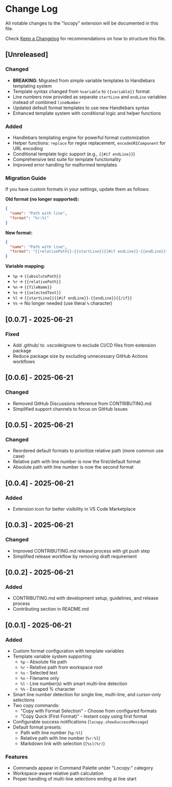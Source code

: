 # Change Log

All notable changes to the "locopy" extension will be documented in this file.

Check [Keep a Changelog](http://keepachangelog.com/) for recommendations on how to structure this file.

## [Unreleased]

### Changed
- **BREAKING**: Migrated from simple variable templates to Handlebars templating system
- Template syntax changed from `%variable` to `{{variable}}` format
- Line numbers now provided as separate `startLine` and `endLine` variables instead of combined `lineNumber`
- Updated default format templates to use new Handlebars syntax
- Enhanced template system with conditional logic and helper functions

### Added
- Handlebars templating engine for powerful format customization
- Helper functions: `replace` for regex replacement, `encodeURIComponent` for URL encoding
- Conditional template logic support (e.g., `{{#if endLine}}`)
- Comprehensive test suite for template functionality
- Improved error handling for malformed templates

### Migration Guide
If you have custom formats in your settings, update them as follows:

**Old format (no longer supported):**
```json
{
  "name": "Path with line",
  "format": "%r:%l"
}
```

**New format:**
```json
{
  "name": "Path with line",
  "format": "{{relativePath}}:{{startLine}}{{#if endLine}}-{{endLine}}{{/if}}"
}
```

**Variable mapping:**
- `%p` → `{{absolutePath}}`
- `%r` → `{{relativePath}}`
- `%n` → `{{fileName}}`
- `%s` → `{{selectedText}}`
- `%l` → `{{startLine}}{{#if endLine}}-{{endLine}}{{/if}}`
- `%%` → No longer needed (use literal `%` character)

## [0.0.7] - 2025-06-21

### Fixed
- Add .github/ to .vscodeignore to exclude CI/CD files from extension package
- Reduce package size by excluding unnecessary GitHub Actions workflows

## [0.0.6] - 2025-06-21

### Changed
- Removed GitHub Discussions reference from CONTRIBUTING.md
- Simplified support channels to focus on GitHub Issues

## [0.0.5] - 2025-06-21

### Changed
- Reordered default formats to prioritize relative path (more common use case)
- Relative path with line number is now the first/default format
- Absolute path with line number is now the second format

## [0.0.4] - 2025-06-21

### Added
- Extension icon for better visibility in VS Code Marketplace

## [0.0.3] - 2025-06-21

### Changed
- Improved CONTRIBUTING.md release process with git push step
- Simplified release workflow by removing draft requirement

## [0.0.2] - 2025-06-21

### Added
- CONTRIBUTING.md with development setup, guidelines, and release process
- Contributing section in README.md

## [0.0.1] - 2025-06-21

### Added
- Custom format configuration with template variables
- Template variable system supporting:
  - `%p` - Absolute file path
  - `%r` - Relative path from workspace root
  - `%s` - Selected text
  - `%n` - Filename only
  - `%l` - Line number(s) with smart multi-line detection
  - `%%` - Escaped % character
- Smart line number detection for single line, multi-line, and cursor-only selections
- Two copy commands:
  - "Copy with Format Selection" - Choose from configured formats
  - "Copy Quick (First Format)" - Instant copy using first format
- Configurable success notifications (`locopy.showSuccessMessage`)
- Default format presets:
  - Path with line number (`%p:%l`)
  - Relative path with line number (`%r:%l`)
  - Markdown link with selection (`[%s](%r)`)

### Features
- Commands appear in Command Palette under "Locopy:" category
- Workspace-aware relative path calculation
- Proper handling of multi-line selections ending at line start